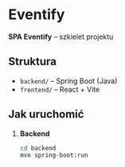 # Eventify

**SPA Eventify** – szkielet projektu

## Struktura
- `backend/` – Spring Boot (Java)
- `frontend/` – React + Vite

## Jak uruchomić
1. **Backend**  
   ```bash
   cd backend
   mvn spring-boot:run
